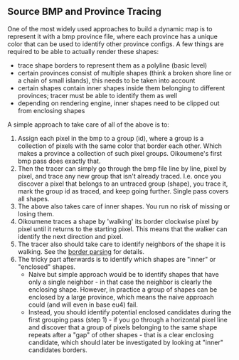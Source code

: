## Source BMP and Province Tracing

One of the most widely used approaches to build a dynamic map
is to represent it with a bmp province file, where each province
has a unique color that can be used to identify other province
configs. A few things are required to be able to actually
render these shapes:
* trace shape borders to represent them as a polyline (basic level)
* certain provinces consist of multiple shapes (think a broken shore line
or a chain of small islands), this needs to be taken into account
* certain shapes contain inner shapes inside them belonging to different
provinces; tracer must be able to identify them as well
* depending on rendering engine, inner shapes need to be clipped out
from enclosing shapes

A simple approach to take care of all of the above is to: 
1. Assign each pixel in the bmp to a group (id), where a group is a collection
of pixels with the same color that border each other. Which makes
a province a collection of such pixel groups. Oikoumene's first
bmp pass does exactly that.
1. Then the tracer can simply go through the bmp file line by line, 
pixel by pixel, and trace any new group that isn't already traced.
I.e. once you discover a pixel that belongs to an untraced group (shape),
you trace it, mark the group id as traced, and keep going further. 
Single pass covers all shapes.
1. The above also takes care of inner shapes. You run no risk of
missing or losing them. 
1. Oikoumene traces a shape by 'walking' its border clockwise
pixel by pixel until it returns to the starting pixel. This means
that the walker can identify the next direction and pixel.
1. The tracer also should take care to identify neighbors of the shape
it is walking. See the [border parsing](border-parsing.md) for details.
1. The tricky part afterwards is to identify which shapes are "inner"
or "enclosed" shapes.
    * Naive but simple approach would be to identify
shapes that have only a single neighbor - in that case the neighbor
is clearly the enclosing shape. However, in practice a group of 
shapes can be enclosed by a large province, which means the naive
approach could (and will even in base eu4) fail.
    * Instead, you should identify potential enclosed candidates during
    the first grouping pass (step 1) - if you go through a horizontal
    pixel line and discover that a group of pixels belonging to the same
    shape repeats after a "gap" of other shapes - that is a clear
    enclosing candidate, which should later be investigated by looking
    at "inner" candidates borders.

